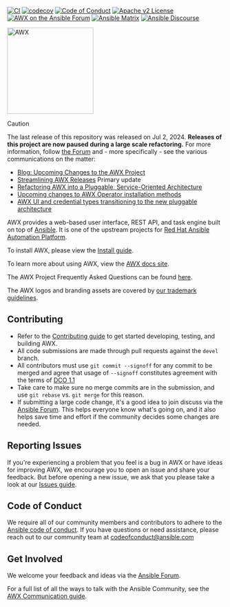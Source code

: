 [![CI](https://github.com/ansible/awx/actions/workflows/ci.yml/badge.svg?branch=devel)](https://github.com/ansible/awx/actions/workflows/ci.yml) [![codecov](https://codecov.io/github/ansible/awx/graph/badge.svg?token=4L4GSP9IAR)](https://codecov.io/github/ansible/awx) [![Code of Conduct](https://img.shields.io/badge/code%20of%20conduct-Ansible-yellow.svg)](https://docs.ansible.com/ansible/latest/community/code_of_conduct.html) [![Apache v2 License](https://img.shields.io/badge/license-Apache%202.0-brightgreen.svg)](https://github.com/ansible/awx/blob/devel/LICENSE.md) [![AWX on the Ansible Forum](https://img.shields.io/badge/mailing%20list-AWX-orange.svg)](https://forum.ansible.com/tag/awx)
[![Ansible Matrix](https://img.shields.io/badge/matrix-Ansible%20Community-blueviolet.svg?logo=matrix)](https://chat.ansible.im/#/welcome) [![Ansible Discourse](https://img.shields.io/badge/discourse-Ansible%20Community-yellowgreen.svg?logo=discourse)](https://forum.ansible.com)

<img src="https://raw.githubusercontent.com/ansible/awx-logos/master/awx/ui/client/assets/logo-login.svg?sanitize=true" width=200 alt="AWX" />

> [!CAUTION]
> The last release of this repository was released on Jul 2, 2024.
> **Releases of this project are now paused during a large scale refactoring.**
> For more information, follow [the Forum](https://forum.ansible.com/) and - more specifically - see the various communications on the matter:
>
> * [Blog: Upcoming Changes to the AWX Project](https://www.ansible.com/blog/upcoming-changes-to-the-awx-project/)
> * [Streamlining AWX Releases](https://forum.ansible.com/t/streamlining-awx-releases/6894) Primary update
> * [Refactoring AWX into a Pluggable, Service-Oriented Architecture](https://forum.ansible.com/t/refactoring-awx-into-a-pluggable-service-oriented-architecture/7404)
> * [Upcoming changes to AWX Operator installation methods](https://forum.ansible.com/t/upcoming-changes-to-awx-operator-installation-methods/7598)
> * [AWX UI and credential types transitioning to the new pluggable architecture](https://forum.ansible.com/t/awx-ui-and-credential-types-transitioning-to-the-new-pluggable-architecture/8027)

AWX provides a web-based user interface, REST API, and task engine built on top of [Ansible](https://github.com/ansible/ansible). It is one of the upstream projects for [Red Hat Ansible Automation Platform](https://www.ansible.com/products/automation-platform).

To install AWX, please view the [Install guide](./INSTALL.md).

To learn more about using AWX, view the [AWX docs site](https://ansible.readthedocs.io/projects/awx/en/latest/).

The AWX Project Frequently Asked Questions can be found [here](https://www.ansible.com/awx-project-faq).

The AWX logos and branding assets are covered by [our trademark guidelines](https://github.com/ansible/awx-logos/blob/master/TRADEMARKS.md).

Contributing
------------

- Refer to the [Contributing guide](./CONTRIBUTING.md) to get started developing, testing, and building AWX.
- All code submissions are made through pull requests against the `devel` branch.
- All contributors must use `git commit --signoff` for any commit to be merged and agree that usage of `--signoff` constitutes agreement with the terms of [DCO 1.1](./DCO_1_1.md)
- Take care to make sure no merge commits are in the submission, and use `git rebase` vs. `git merge` for this reason.
- If submitting a large code change, it's a good idea to join discuss via the [Ansible Forum](https://forum.ansible.com/tag/awx). This helps everyone know what's going on, and it also helps save time and effort if the community decides some changes are needed.

Reporting Issues
----------------

If you're experiencing a problem that you feel is a bug in AWX or have ideas for improving AWX, we encourage you to open an issue and share your feedback. But before opening a new issue, we ask that you please take a look at our [Issues guide](./ISSUES.md).

Code of Conduct
---------------

We require all of our community members and contributors to adhere to the [Ansible code of conduct](http://docs.ansible.com/ansible/latest/community/code_of_conduct.html). If you have questions or need assistance, please reach out to our community team at [codeofconduct@ansible.com](mailto:codeofconduct@ansible.com)

Get Involved
------------

We welcome your feedback and ideas via the [Ansible Forum](https://forum.ansible.com/tag/awx).

For a full list of all the ways to talk with the Ansible Community, see the [AWX Communication guide](https://ansible.readthedocs.io/projects/awx/en/latest/contributor/communication.html).
